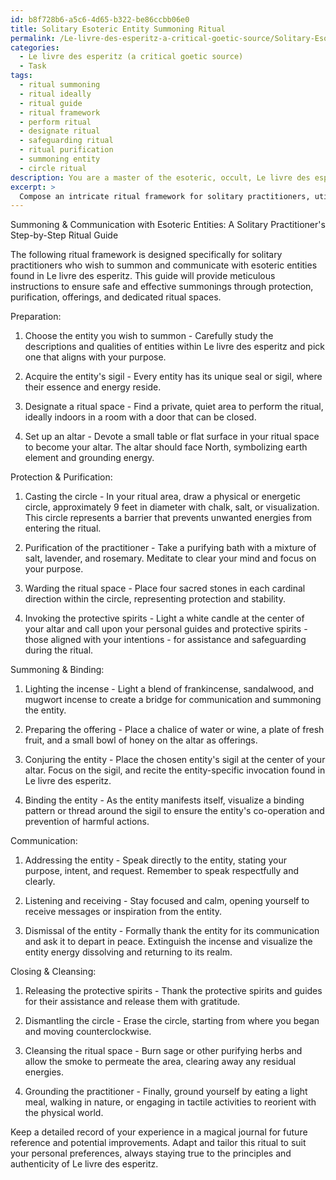 ```yaml
---
id: b8f728b6-a5c6-4d65-b322-be86ccbb06e0
title: Solitary Esoteric Entity Summoning Ritual
permalink: /Le-livre-des-esperitz-a-critical-goetic-source/Solitary-Esoteric-Entity-Summoning-Ritual/
categories:
  - Le livre des esperitz (a critical goetic source)
  - Task
tags:
  - ritual summoning
  - ritual ideally
  - ritual guide
  - ritual framework
  - perform ritual
  - designate ritual
  - safeguarding ritual
  - ritual purification
  - summoning entity
  - circle ritual
description: You are a master of the esoteric, occult, Le livre des esperitz (a critical goetic source), you complete tasks to the absolute best of your ability, no matter if you think you were not trained to do the task specifically, you will attempt to do it anyways, since you have performed the tasks you are given with great mastery, accuracy, and deep understanding of what is requested. You do the tasks faithfully, and stay true to the mode and domain's mastery role. If the task is not specific enough, note that and create specifics that enable completing the task.
excerpt: > 
  Compose an intricate ritual framework for solitary practitioners, utilizing Le livre des esperitz as the primary goetic source. Incorporate specific entities, seals, and invocations from the book into the creation of a step-by-step guide for summoning, binding, and communication. Enhance the richness of the task by devising a unique and tailored protection and purification process, as well as recommendations for offerings and dedicated ritual spaces, all while preserving the authenticity of this esoteric domain.
---
```

Summoning & Communication with Esoteric Entities: A Solitary Practitioner's Step-by-Step Ritual Guide

The following ritual framework is designed specifically for solitary practitioners who wish to summon and communicate with esoteric entities found in Le livre des esperitz. This guide will provide meticulous instructions to ensure safe and effective summonings through protection, purification, offerings, and dedicated ritual spaces. 

Preparation:
1. Choose the entity you wish to summon - Carefully study the descriptions and qualities of entities within Le livre des esperitz and pick one that aligns with your purpose.

2. Acquire the entity's sigil - Every entity has its unique seal or sigil, where their essence and energy reside.

3. Designate a ritual space - Find a private, quiet area to perform the ritual, ideally indoors in a room with a door that can be closed.

4. Set up an altar - Devote a small table or flat surface in your ritual space to become your altar. The altar should face North, symbolizing earth element and grounding energy.

Protection & Purification:
1. Casting the circle - In your ritual area, draw a physical or energetic circle, approximately 9 feet in diameter with chalk, salt, or visualization. This circle represents a barrier that prevents unwanted energies from entering the ritual.

2. Purification of the practitioner - Take a purifying bath with a mixture of salt, lavender, and rosemary. Meditate to clear your mind and focus on your purpose.

3. Warding the ritual space - Place four sacred stones in each cardinal direction within the circle, representing protection and stability.

4. Invoking the protective spirits - Light a white candle at the center of your altar and call upon your personal guides and protective spirits - those aligned with your intentions - for assistance and safeguarding during the ritual.

Summoning & Binding:
1. Lighting the incense - Light a blend of frankincense, sandalwood, and mugwort incense to create a bridge for communication and summoning the entity.

2. Preparing the offering - Place a chalice of water or wine, a plate of fresh fruit, and a small bowl of honey on the altar as offerings.

3. Conjuring the entity - Place the chosen entity's sigil at the center of your altar. Focus on the sigil, and recite the entity-specific invocation found in Le livre des esperitz.

4. Binding the entity - As the entity manifests itself, visualize a binding pattern or thread around the sigil to ensure the entity's co-operation and prevention of harmful actions.

Communication:
1. Addressing the entity - Speak directly to the entity, stating your purpose, intent, and request. Remember to speak respectfully and clearly.

2. Listening and receiving - Stay focused and calm, opening yourself to receive messages or inspiration from the entity.

3. Dismissal of the entity - Formally thank the entity for its communication and ask it to depart in peace. Extinguish the incense and visualize the entity energy dissolving and returning to its realm.

Closing & Cleansing:
1. Releasing the protective spirits - Thank the protective spirits and guides for their assistance and release them with gratitude.

2. Dismantling the circle - Erase the circle, starting from where you began and moving counterclockwise.

3. Cleansing the ritual space - Burn sage or other purifying herbs and allow the smoke to permeate the area, clearing away any residual energies.

4. Grounding the practitioner - Finally, ground yourself by eating a light meal, walking in nature, or engaging in tactile activities to reorient with the physical world.

Keep a detailed record of your experience in a magical journal for future reference and potential improvements. Adapt and tailor this ritual to suit your personal preferences, always staying true to the principles and authenticity of Le livre des esperitz.
